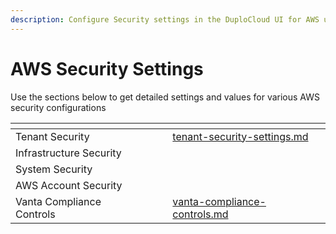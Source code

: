 ```yaml
---
description: Configure Security settings in the DuploCloud UI for AWS users
---
```


# AWS Security Settings

Use the sections below to get detailed settings and values for various AWS security configurations

<table data-view="cards"><thead><tr><th></th><th></th><th></th><th data-hidden data-card-target data-type="content-ref"></th></tr></thead><tbody><tr><td>Tenant Security </td><td></td><td></td><td><a href="tenant-security-settings.md">tenant-security-settings.md</a></td></tr><tr><td>Infrastructure Security</td><td></td><td></td><td></td></tr><tr><td>System Security</td><td></td><td></td><td></td></tr><tr><td>AWS Account Security</td><td></td><td></td><td></td></tr><tr><td>Vanta Compliance Controls</td><td></td><td></td><td><a href="vanta-compliance-controls.md">vanta-compliance-controls.md</a></td></tr></tbody></table>
